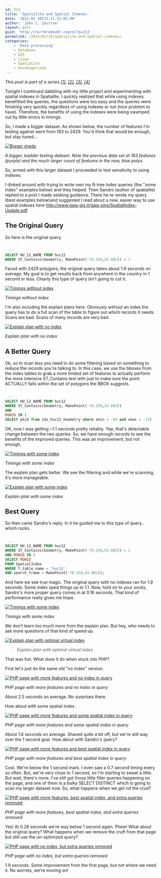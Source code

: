 ```yaml
---
id: 313
title: 'Spatialite and Spatial Indexes'
date: '2012-01-18T23:11:32-05:00'
author: 'John C. Zastrow'
layout: post
guid: 'http://northredoubt.com/n/?p=313'
permalink: /2012/01/18/spatialite-and-spatial-indexes/
categories:
    - 'Data processing'
    - Database
    - GIS
    - Linux
    - Spatialite
    - Uncategorized
---
```


*This post is part of a series [[1]](sb.io/2012/01/16/example-with-php-and-spatialite-part-1/ "Example with PHP and Spatialite, part 1"), [[2]](https://johnzastrow.github.io/2012/01/17/example-with-php-and-spatialite-part-2/ "Example with PHP and Spatialite, part 2"), [[3]](https://johnzastrow.github.io/2012/01/18/spatialite-and-spatial-indexes/ "Spatialite and Spatial Indexes"), [[4]](https://johnzastrow.github.io/2012/01/20/spatialite-speed-test/ "Spatialite Speed Test")*

Tonight I continued dabbling with my little project and experimenting with spatial indexes in Spatialite. I quickly realized that while using indexes benefitted the queries, the questions were too easy and the queries were finishing very quickly regardless of using indexes or not (nice problem to have). Therefore, the benefits of using the indexes were being swamped out by little errors in timings.

So, I made a bigger dataset. As shown below, the number of features I'm testing against went from 183 to 2429. You'd think that would be enough, but stay tuned…

 [![Bigger sheds](https://raw.githubusercontent.com/johnzastrow/johnzastrow.github.io/master/assets/uploads/2012/01/biggersheds-300x196.png "Bigger sheds")](https://raw.githubusercontent.com/johnzastrow/johnzastrow.github.io/master/assets/uploads/2012/01/biggersheds.png)
 <p><i> 
 
 A bigger, badder testing dataset. Note the previous data set at 183 features (purple) and the much larger count of features in the new, blue polys.
 </i></p> 
 

So, armed with this larger dataset I proceeded to test sensitivity to using indexes.

I dinked around with trying to write own my R-tree index queries (the "some index" examples below) and they helped. Then Sandro (author of spatialite) replied to a post I made seeking guidance. There he re-wrote my query (best examples below)and suggested I read about a new, easier way to use spatial indexes here [http://www.gaia-gis.it/gaia-<wbr></wbr>sins/SpatialIndex-Update.pdf](http://www.gaia-gis.it/gaia-sins/SpatialIndex-Update.pdf)

## The Original Query

So here is the original query.

```sql

 --- 
SELECT HU_12_NAME FROM huc12
WHERE ST_Contains(Geometry, MakePoint(-70.250,43.802)) = 1
```

Faced with 2429 polygons, the original query takes about 1.9 seconds on average. My goal is to get results back from anywhere in the country in 1 second or less. Clearly this type of query isn't going to cut it.

 [![Timings without index](https://raw.githubusercontent.com/johnzastrow/johnzastrow.github.io/master/assets/uploads/2012/01/noindex-300x101.png "Timings without index")](https://raw.githubusercontent.com/johnzastrow/johnzastrow.github.io/master/assets/uploads/2012/01/noindex.png)
 <p><i> 

Timings without index
 </i></p> 
 

I'm also including the explain plans here. Obviously without an index the query has to do a full scan of the table to figure out which records it needs. Scans are bad. Scans of many records are very bad.

 [![Explain plan with no index](https://raw.githubusercontent.com/johnzastrow/johnzastrow.github.io/master/assets/uploads/2012/01/explain_noindex-300x61.png "Explain plan with no index")](https://raw.githubusercontent.com/johnzastrow/johnzastrow.github.io/master/assets/uploads/2012/01/explain_noindex.png)
 <p><i> 
 
 Explain plan with no index
 </i></p> 
 

## A Better Query

Ok, so to scan less you need to do some filtering based on something to reduce the records you're talking to. In this case, we use the bboxes from the index tables to grab a more limited set of features to actually perform the more intensive ST_Contains test with just to make sure the point ACTUALLY falls within the set of polygons the BBOX suggests.

```sql

 --- 
SELECT HU_12_NAME FROM huc12
WHERE ST_Contains(Geometry, MakePoint(-70.250,43.802))
AND
ROWID IN (
SELECT pkid from idx_huc12_Geometry where xmin < -69 and xmax > -71)
```

OK, now I was getting ~1.1 seconds pretty reliably. Yep, that's detectable change between the two queries. So, we have enough records to see the benefits of the improved queries. This was an improvement, but not enough.

 [![Timings with some index](https://raw.githubusercontent.com/johnzastrow/johnzastrow.github.io/master/assets/uploads/2012/01/betterindex-300x144.png "Timings with some index")](https://raw.githubusercontent.com/johnzastrow/johnzastrow.github.io/master/assets/uploads/2012/01/betterindex.png)
 <p><i> 
 
 Timings with some index
 </i></p> 
 

The explain plan gets better. We see the filtering and while we're scanning, it's more manageable.

 [![Explain plan with some index](https://raw.githubusercontent.com/johnzastrow/johnzastrow.github.io/master/assets/uploads/2012/01/explain_better-300x119.png "Explain plan with some index")](https://raw.githubusercontent.com/johnzastrow/johnzastrow.github.io/master/assets/uploads/2012/01/explain_better.png)
 <p><i> 
 
 Explain plan with some index
 </i></p> 
 

##  Best Query

So then came Sandro's reply. In it he guided me to this type of query.. which rocks.

```sql

 --- 
SELECT HU_12_NAME FROM huc12
WHERE ST_Contains(Geometry, MakePoint(-70.250,43.802)) = 1
AND ROWID IN (
SELECT ROWID
FROM SpatialIndex
WHERE f_table_name = 'huc12'
AND search_frame = MakePoint(-70.250,43.802));
```

And here we see true magic. The original query with no indexes ran for 1.9 seconds. Some index sped things up to 1.1. Now, hold on to your socks, Sandro's more proper query comes in at 0.16 seconds. That kind of performance really gives me hope.

 [![Timings with some index](https://raw.githubusercontent.com/johnzastrow/johnzastrow.github.io/master/assets/uploads/2012/01/bestindex-300x142.png "Timings with best index")](https://raw.githubusercontent.com/johnzastrow/johnzastrow.github.io/master/assets/uploads/2012/01/bestindex.png)
 <p><i> 

Timings with some index
 </i></p> 
 

We don't learn too much more from the explain plan. But hey, who needs to ask more questions of that kind of speed up.

 [![Explain plan with optimal virtual index](https://raw.githubusercontent.com/johnzastrow/johnzastrow.github.io/master/assets/uploads/2012/01/explain_best-300x127.png "Explain plan with optimal virtual index")](https://raw.githubusercontent.com/johnzastrow/johnzastrow.github.io/master/assets/uploads/2012/01/explain_best.png)
 <p><i> 
 
 >Explain plan with optimal virtual index
 </i></p> 
 

That was fun. What does it do when stuck into PHP?

First let's just do the same old "no index" version.

 [![PHP page with more features and no index in query](https://raw.githubusercontent.com/johnzastrow/johnzastrow.github.io/master/assets/uploads/2012/01/php_noindex-300x220.png "PHP page with more features and no index in query")](https://raw.githubusercontent.com/johnzastrow/johnzastrow.github.io/master/assets/uploads/2012/01/php_noindex.png)
 <p><i> 
 
 PHP page with more features and no index in query
 </i></p> 
 

About 2.5 seconds on average. No surprises there.

How about with some spatial index.

 [![PHP page with more features and some spatial index in query](https://raw.githubusercontent.com/johnzastrow/johnzastrow.github.io/master/assets/uploads/2012/01/php_someindex.png "PHP page with more features and some spatial index in query")](https://raw.githubusercontent.com/johnzastrow/johnzastrow.github.io/master/assets/uploads/2012/01/php_someindex.png)
 <p><i> 
 
 PHP page with more features and some spatial index in query
 </i></p> 
 

About 1.8 seconds on average. Shaved quite a bit off, but we're still way over the 1 second goal. How about with Sandro's query?

 [![PHP page with more features and best spatial index in query](https://raw.githubusercontent.com/johnzastrow/johnzastrow.github.io/master/assets/uploads/2012/01/php_bestindex.png "PHP page with more features and best spatial index in query")](https://raw.githubusercontent.com/johnzastrow/johnzastrow.github.io/master/assets/uploads/2012/01/php_bestindex.png)
 <p><i> 
 
 PHP page with more features and best spatial index in query
 </i></p> 
 

Cool. We're below the 1 second mark. I even saw a 0.7 second timing every so often. But, we're very close to 1 second, so I'm starting to sweat a little. But wait, there's more. I've still got those little filler queries happening on the page, and one of them is a bulky SELECT DISTINCT which is going to scan my larger dataset now. So, what happens when we get rid the crud?

 [![PHP page with more features, best spatial index, and extra queries removed](https://raw.githubusercontent.com/johnzastrow/johnzastrow.github.io/master/assets/uploads/2012/01/php_simple_best.png "PHP page with more features, best spatial index, and extra queries removed")](https://raw.githubusercontent.com/johnzastrow/johnzastrow.github.io/master/assets/uploads/2012/01/php_simple_best.png)
 <p><i> 
 
 PHP page with more features, best spatial index, and extra queries removed
 </i></p> 
 

Yes! At 0.26 seconds we're way below 1 second again. Phew! What about the original query? What happens when we remove the cruft from that page but still use the un-optimized query?

 [![PHP page with no index, but extra queries removed](https://raw.githubusercontent.com/johnzastrow/johnzastrow.github.io/master/assets/uploads/2012/01/php_simple_no_index.png "PHP page with no index, but extra queries removed")](https://raw.githubusercontent.com/johnzastrow/johnzastrow.github.io/master/assets/uploads/2012/01/php_simple_no_index.png)
 <p><i> 
 
 PHP page with no index, but extra queries removed
 </i></p> 
 

1.9 seconds. Some improvement from the first page, but not where we need it. No worries, we're moving on!